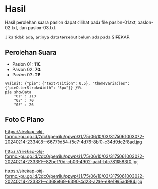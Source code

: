 # Hasil

Hasil perolehan suara paslon dapat dilihat pada file paslon-01.txt, paslon-02.txt, dan paslon-03.txt.

Jika tidak ada, artinya data tersebut belum ada pada SIREKAP.

## Perolehan Suara

 * Paslon 01: **110**.
 * Paslon 02: **70**.
 * Paslon 03: **26**.

```mermaid
%%{init: {"pie": {"textPosition": 0.5}, "themeVariables": {"pieOuterStrokeWidth": "5px"}} }%%
pie showData
    "01" : 110
    "02" : 70
    "03" : 26
```
## Foto C Plano

https://sirekap-obj-formc.kpu.go.id/2dc0/pemilu/ppwp/31/75/06/10/03/3175061003022-20240214-233408--66779d54-f5c7-4d76-8bf0-c34d9dc2f8ad.jpg

https://sirekap-obj-formc.kpu.go.id/2dc0/pemilu/ppwp/31/75/06/10/03/3175061003022-20240214-233351--82bef70d-cb03-4902-aabf-bfc7818583f0.jpg

https://sirekap-obj-formc.kpu.go.id/2dc0/pemilu/ppwp/31/75/06/10/03/3175061003022-20240214-233331--c368ef69-6390-4d23-a29e-e8e1965ad984.jpg
